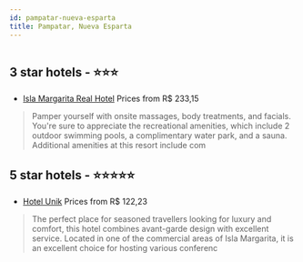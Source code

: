 ```yaml
---
id: pampatar-nueva-esparta
title: Pampatar, Nueva Esparta
---
```


<center><img src="https://photos.hotelbeds.com/giata/36/368237/368237a_hb_r_001.jpg" alt="" /></center>


##  3 star hotels - ⭐️⭐️⭐️

-    [Isla Margarita Real Hotel](https://us.hurb.com/hotels/pampatar/isla-margarita-real-hotel-JNP-JP129486?cmp=18055) Prices from R$ 233,15
   > Pamper yourself with onsite massages, body treatments, and facials. You're sure to appreciate the recreational amenities, which include 2 outdoor swimming pools, a complimentary water park, and a sauna. Additional amenities at this resort include com

##  5 star hotels - ⭐️⭐️⭐️⭐️⭐️

-    [Hotel Unik](https://us.hurb.com/hotels/pampatar/hotel-unik-JNP-JP819180?cmp=18055) Prices from R$ 122,23
   > The perfect place for seasoned travellers looking for luxury and comfort, this hotel combines avant-garde design with excellent service. Located in one of the commercial areas of Isla Margarita, it is an excellent choice for hosting various conferenc
